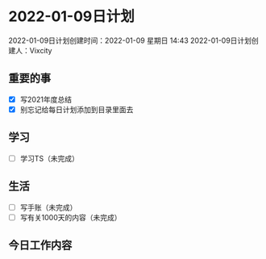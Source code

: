 # 2022-01-09日计划

2022-01-09日计划创建时间：2022-01-09 星期日  14:43
2022-01-09日计划创建人：Vixcity

## 重要的事
- [x] 写2021年度总结
- [x] 别忘记给每日计划添加到目录里面去

## 学习
- [ ] 学习TS（未完成）

## 生活
- [ ] 写手账（未完成）
- [ ] 写有关1000天的内容（未完成）

## 今日工作内容
